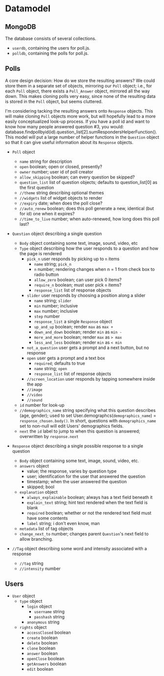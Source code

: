 Datamodel
=========

MongoDB
---------
The database consists of several collections.

* `userdb`, containing the users for poll.js.
* `polldb`, containing the polls for poll.js.


Polls
---------

A core design decision: How do we store the resulting answers? We could store them in a separate set of objects, mirroring our `Poll` object; i.e., for each `Poll` object, there exists a `Poll_Answer` object, mirrored all the way down. This makes cloning polls very easy, since none of the resulting data is stored in the `Poll` object, but seems cluttered.

I'm considering tacking the resulting answers onto `Response` objects. This will make cloning `Poll` objects more work, but will hopefully lead to a more easily conceptualized look-up process. If you have a poll id and want to know how many people answered question #3, you would: database.findpollbyid(id).question_list[2].sumRespondersHelperFunction(). This model will put a large number of helper functions in the `Question` object so that it can give useful information about its `Response` objects.

* `Poll` object
	* `name` string for description
	* `open` boolean; open or closed, presently?
	* `owner` number; user id of poll creator
	* `allow_skipping` boolean; can every question be skipped?
	* `question_list` list of question objects; defaults to question_list[0] as the first question
	* `//theme` string describing optional themes
	* `//widgets` list of widget objects to render
	* `//expiry` date; when does the poll close?
	* `//auto_renew` boolean; does this poll generate a new, identical (but for id) one when it expires?
	* `//time_to_live` number; when auto-renewed, how long does this poll last?

* `Question` object describing a single question
	* `Body` object containing some text, image, sound, video, etc
	* `Type` object describing how the user responds to a question and how the page is rendered
		* `pick_n` user responds by picking up to `n` items
			* `name` string; `pick_n`
			* `n` number; rendering changes when n = 1 from check box to radio button
			* `allow_zero` boolean; can user pick 0 items?
			* `require_n` boolean; must user pick `n` items?
			* `response_list` list of response objects
		* `slider` user responds by choosing a position along a slider
			* `name` string; `slider`
			* `min` number; inclusive
			* `max` number; inclusive
			* `step` number
			* `response_list` a single `Response` object
			* `up_and_up` boolean; render `max` as `max +`
			* `down_and_down` boolean; render `min` as `min -`
			* `more_and_more` boolean; render `max` as `> max`
			* `less_and_less` boolean; render `min` as `< min`
		* `not_a_question` user gets a prompt and a next button, but no response
		* `open` user gets a prompt and a text box
			* `required`; defaults to true
			* `name` string; `open`
			* `response_list` list of response objects
		* `//screen_location` user responds by tapping somewhere inside the app
		* `//image`
		* `//video`
		* `//sound`
	* `id` number for look-up
	* `//demographics_name` string specifying what this question describes (age, gender); used to set User.demographcs(`demographics_name`) = `response_chosen.body()`. In short, questions with `demographics_name` set to non-null will edit Users' demographics fields. 
	* `next` the `id` label to jump to when this question is answered; overwritten by `response.next`

* `Response` object describing a single possible response to a single question
	* `Body` object containing some text, image, sound, video, etc.
	* `answers` object
		* value; the response, varies by question type
		* user; identification for the user that answered the question
		* timestamp; when the user answered the question
		* skipped; bool
	* `explanation` object
		* `always_explainable` boolean; always has a text field beneath it
		* `explain_text` string; hint text rendered when the text field is blank
		* `required` boolean; whether or not the rendered text field must have some contents
		* `label` string; i don't even know, man
	* `metadata` list of tag objects
	* `change_next_to` number; changes parent `Question`'s next field to allow branching.

* `//Tag` object describing some word and intensity associated with a response
	* `//tag` string
	* `//intensity` number

Users
------
* `User` object
	* `type` object
		* `login` object
			* `username` string
			* `passhash` string
		* `anonymous` string
	* `rights` object
		* `accessClosed` boolean
		* `create` boolean
		* `delete` boolean
		* `clone` boolean
		* `answer` boolean
		* `openClose` boolean
		* `getAnswers` boolean
		* `edit` boolean